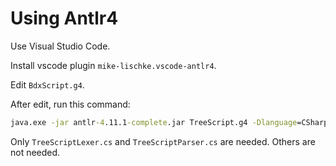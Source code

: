 # Using Antlr4

Use Visual Studio Code.

Install vscode plugin `mike-lischke.vscode-antlr4`.

Edit `BdxScript.g4`.

After edit, run this command:

```bat
java.exe -jar antlr-4.11.1-complete.jar TreeScript.g4 -Dlanguage=CSharp -no-listener -no-visitor
```

Only `TreeScriptLexer.cs` and `TreeScriptParser.cs` are needed. Others are not needed.

